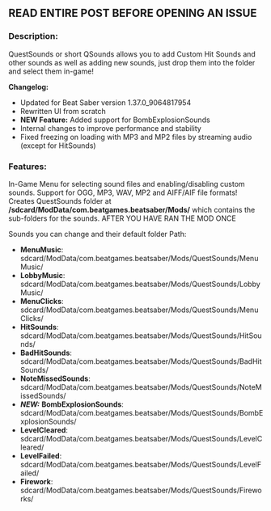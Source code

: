 ## READ ENTIRE POST BEFORE OPENING AN ISSUE
### Description:
QuestSounds or short QSounds allows you to add Custom Hit Sounds and other sounds as well as adding new sounds, 
just drop them into the folder and select them in-game!

__**Changelog:**__ 
- Updated for Beat Saber version 1.37.0_9064817954
- Rewritten UI from scratch
- **NEW Feature:** Added support for BombExplosionSounds
- Internal changes to improve performance and stability
- Fixed freezing on loading with MP3 and MP2 files by streaming audio (except for HitSounds)

### Features:
  In-Game Menu for selecting sound files and enabling/disabling custom sounds.
  Support for OGG, MP3, WAV, MP2 and AIFF/AIF file formats!
  Creates QuestSounds folder at **/sdcard/ModData/com.beatgames.beatsaber/Mods/** 
  which contains the sub-folders for the sounds.
  AFTER YOU HAVE RAN THE MOD ONCE
  
Sounds you can change and their default folder Path:
-  **MenuMusic**: sdcard/ModData/com.beatgames.beatsaber/Mods/QuestSounds/MenuMusic/
-  **LobbyMusic**:  sdcard/ModData/com.beatgames.beatsaber/Mods/QuestSounds/LobbyMusic/
-  **MenuClicks**:  sdcard/ModData/com.beatgames.beatsaber/Mods/QuestSounds/MenuClicks/
-  **HitSounds**: sdcard/ModData/com.beatgames.beatsaber/Mods/QuestSounds/HitSounds/
-  **BadHitSounds**:  sdcard/ModData/com.beatgames.beatsaber/Mods/QuestSounds/BadHitSounds/
-  **NoteMissedSounds**:  sdcard/ModData/com.beatgames.beatsaber/Mods/QuestSounds/NoteMissedSounds/
-  ***NEW:*** **BombExplosionSounds**: sdcard/ModData/com.beatgames.beatsaber/Mods/QuestSounds/BombExplosionSounds/
-  **LevelCleared**:  sdcard/ModData/com.beatgames.beatsaber/Mods/QuestSounds/LevelCleared/
-  **LevelFailed**: sdcard/ModData/com.beatgames.beatsaber/Mods/QuestSounds/LevelFailed/
-  **Firework**:  sdcard/ModData/com.beatgames.beatsaber/Mods/QuestSounds/Fireworks/